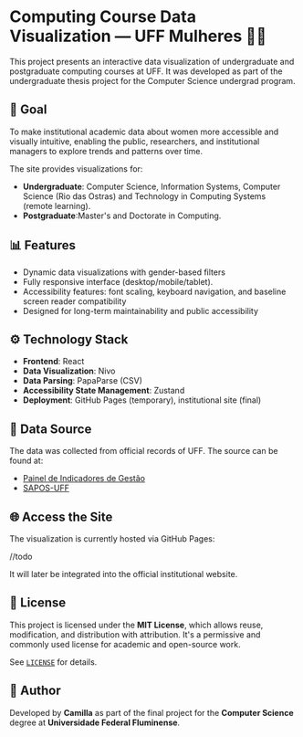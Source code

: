 # Computing Course Data Visualization — UFF Mulheres 👩‍💻

This project presents an interactive data visualization of undergraduate and postgraduate computing courses at UFF. It was developed as part of the undergraduate thesis project for the Computer Science undergrad program.

## 🎯 Goal

To make institutional academic data about women more accessible and visually intuitive, enabling the public, researchers, and institutional managers to explore trends and patterns over time.

The site provides visualizations for:

- **Undergraduate**: Computer Science, Information Systems, Computer Science (Rio das Ostras) and Technology in Computing Systems (remote learning).
- **Postgraduate**:Master's and Doctorate in Computing.

## 📊 Features

- Dynamic data visualizations with gender-based filters
- Fully responsive interface (desktop/mobile/tablet).
- Accessibility features: font scaling, keyboard navigation, and baseline screen reader compatibility
- Designed for long-term maintainability and public accessibility

## ⚙️ Technology Stack

- **Frontend**: React
- **Data Visualization**: Nivo
- **Data Parsing**: PapaParse (CSV)
- **Accessibility State Management**: Zustand
- **Deployment**: GitHub Pages (temporary), institutional site (final)

## 📁 Data Source

The data was collected from official records of UFF. The source can be found at:

- [Painel de Indicadores de Gestão](https://analytics.uff.br/superset/dashboard/prograd_ensino_graduacao/)
- [SAPOS-UFF](https://github.com/gems-uff/sapos/wiki)

## 🌐 Access the Site

The visualization is currently hosted via GitHub Pages:

//todo

It will later be integrated into the official institutional website.

## 📝 License

This project is licensed under the **MIT License**, which allows reuse, modification, and distribution with attribution. It's a permissive and commonly used license for academic and open-source work.

See [`LICENSE`](./LICENSE) for details.

## 👤 Author

Developed by **Camilla** as part of the final project for the **Computer Science** degree at **Universidade Federal Fluminense**.
